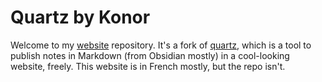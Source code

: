 # Quartz by Konor

Welcome to my [website](https://vrak.konor.fr) repository. It's a fork of [quartz](https://quartz.jzaho.xyz), which is a tool to publish notes in Markdown (from Obsidian mostly) in a cool-looking website, freely.
This website is in French mostly, but the repo isn't.
